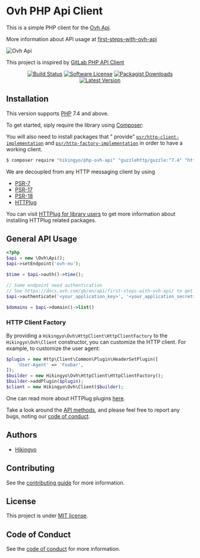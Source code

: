 # Ovh PHP Api Client

This is a simple PHP client for the [Ovh Api](https://api.ovh.com/console/#/).

More information about API usage at [first-steps-with-ovh-api](https://docs.ovh.com/gb/en/api/first-steps-with-ovh-api/)

![Ovh Api](https://api.ovh.com/images/ovh-under-construction.png)

This project is inspired by [GitLab PHP API Client](https://github.com/GitLabPHP/Client)

<p align="center">
<a href="https://github.com/Hikingyo/php-ovh-api/actions?query=workflow%3ABUILD"><img src="https://img.shields.io/github/workflow/status/Hikingyo/php-ovh-api/BUILD?label=BUILD&style=flat-square" alt="Build Status"/></a>
<a href="LICENSE"><img src="https://img.shields.io/badge/license-MIT-brightgreen?style=flat-square" alt="Software License"/></a>
<a href="https://packagist.org/packages/hikingyo/php-ovh-api"><img src="https://img.shields.io/packagist/dt/hikingyo/php-ovh-api?style=flat-square" alt="Packagist Downloads"/></a>
<a href="https://github.com/Hikingyo/php-ovh-api/releases"><img src="https://img.shields.io/github/v/release/Hikingyo/php-ovh-api?display_name=tag&include_prereleases" alt="Latest Version"/></a>

</p>

## Installation

This version supports [PHP](https://php.net) 7.4 and above.

To get started, siply require the library using [Composer](https://getcomposer.org/):

You will also need to install packages that "
provide" [`psr/http-client-implementation`](https://packagist.org/providers/psr/http-client-implementation)
and [`psr/http-factory-implementation`](https://packagist.org/providers/psr/http-factory-implementation) in order to
have a working client.

```bash
$ composer require "hikingyo/php-ovh-api" "guzzlehttp/guzzle:^7.4" "http-interop/http-factory-guzzle:^1.2"
```

We are decoupled from any HTTP messaging client by using

* [PSR-7](https://www.php-fig.org/psr/psr-7/)
* [PSR-17](https://www.php-fig.org/psr/psr-17/)
* [PSR-18](https://www.php-fig.org/psr/psr-18/)
* [HTTPlug](https://httplug.io/)

You can visit [HTTPlug for library users](https://docs.php-http.org/en/latest/httplug/users.html) to get more
information about installing HTTPlug related packages.

## General API Usage

```php
<?php
$api = new \Ovh\Api();
$api->setEndpoint('ovh-eu');

$time = $api->auth()->time();

// Some endpoint need authentication
// See https://docs.ovh.com/gb/en/api/first-steps-with-ovh-api/ to get your consumer key and secret
$api->authenticate('<your_application_key>', '<your_application_secret>', '<your_consumer_key>');

$domains = $api->domain()->list()
```

### HTTP Client Factory

By providing a `Hikingyo\Ovh\HttpClient\HttpClientFactory` to the `Hikingyo\Ovh\Client` constructor, you can customize
the HTTP client. For example, to customize the user agent:

```php
$plugin = new Http\Client\Common\Plugin\HeaderSetPlugin([
    'User-Agent' => 'Foobar',
]);
$builder = new Hikingyo\Ovh\HttpClient\HttpClientFactory();
$builder->addPlugin($plugin);
$client = new Hikingyo\Ovh\Client($builder);
```

One can read more about HTTPlug
plugins [here](https://docs.php-http.org/en/latest/plugins/introduction.html#how-it-works).

Take a look around the [API methods](https://github.com/hikingyo/ovh-api-client/tree/master/src/EndPoint), and please
feel free to report any bugs, noting our [code of conduct](.github/CODE_OF_CONDUCT.md).

## Authors

* [Hikingyo](https://twitter.com/hikingyo)

## Contributing

See the [contributing guide](CONTRIBUTING.md) for more information.

## License

This project is under [MIT license](LICENSE.md).

## Code of Conduct

See the [code of conduct](CODE_OF_CONDUCT.md) for more information.
